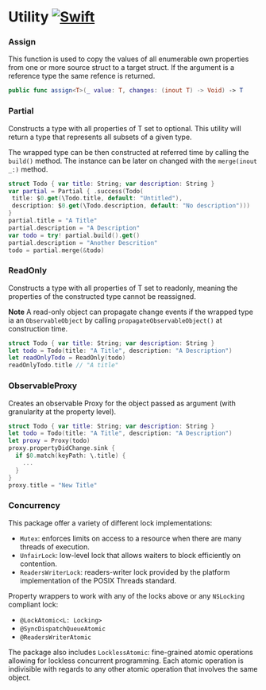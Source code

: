 # Utility [![Swift](https://img.shields.io/badge/swift-5.1-orange.svg?style=flat)](#)

### Assign

This function is used to copy the values of all enumerable own properties from one or more
source struct to a target struct.
If the argument is a reference type the same refence is returned.

```swift
public func assign<T>(_ value: T, changes: (inout T) -> Void) -> T
```

### Partial

Constructs a type with all properties of T set to optional. This utility will return a type 
that represents all subsets of a given type.

The wrapped type can be then constructed at referred time by calling the `build()` method.
The instance can be later on changed with the `merge(inout _:)` method.

 ```swift
 struct Todo { var title: String; var description: String } 
 var partial = Partial { .success(Todo(
  title: $0.get(\Todo.title, default: "Untitled"),   
  description: $0.get(\Todo.description, default: "No description"))) 
} 
partial.title = "A Title" 
partial.description = "A Description" 
var todo = try! partial.build().get() 
partial.description = "Another Descrition" 
todo = partial.merge(&todo) 
```

### ReadOnly

Constructs a type with all properties of T set to readonly, meaning the properties of
the constructed type cannot be reassigned.

**Note**  A read-only object can propagate change events if the wrapped type ia an
`ObservableObject` by calling `propagateObservableObject()` at construction time.

 ```swift
 struct Todo { var title: String; var description: String }
 let todo = Todo(title: "A Title", description: "A Description")
 let readOnlyTodo = ReadOnly(todo)
 readOnlyTodo.title // "A title"
 ``` 

 ### ObservableProxy
 
 Creates an observable Proxy for the object passed as argument (with granularity at the 
 property level).
 

```swift
struct Todo { var title: String; var description: String }
let todo = Todo(title: "A Title", description: "A Description")
let proxy = Proxy(todo)
proxy.propertyDidChange.sink {
  if $0.match(keyPath: \.title) {
    ...
  }
}
proxy.title = "New Title"
```

### Concurrency

This package offer a variety of different lock implementations:
* `Mutex`: enforces limits on access to a resource when there are many threads 
of execution.
* `UnfairLock`: low-level lock that allows waiters to block efficiently on contention.
* `ReadersWriterLock`: readers-writer lock provided by the platform implementation 
of the POSIX Threads standard.

Property wrappers to work with any of the locks above or any `NSLocking` compliant lock:
* `@LockAtomic<L: Locking>`
* `@SyncDispatchQueueAtomic`
* `@ReadersWriterAtomic`


The package also includes `LocklessAtomic`:  fine-grained atomic operations allowing for lockless concurrent programming. Each atomic operation is indivisible with regards to any other atomic operation that involves the same object.
